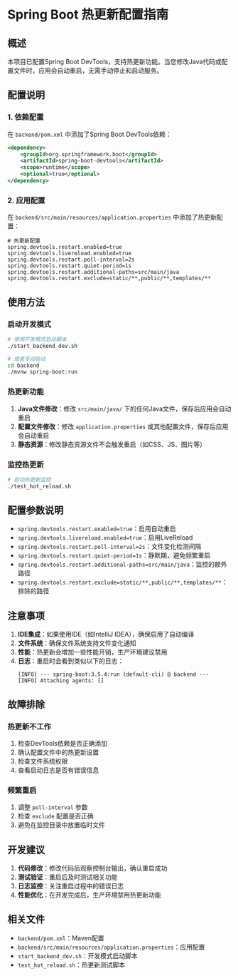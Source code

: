 # Spring Boot 热更新配置指南

## 概述

本项目已配置Spring Boot DevTools，支持热更新功能。当您修改Java代码或配置文件时，应用会自动重启，无需手动停止和启动服务。

## 配置说明

### 1. 依赖配置

在 `backend/pom.xml` 中添加了Spring Boot DevTools依赖：

```xml
<dependency>
    <groupId>org.springframework.boot</groupId>
    <artifactId>spring-boot-devtools</artifactId>
    <scope>runtime</scope>
    <optional>true</optional>
</dependency>
```

### 2. 应用配置

在 `backend/src/main/resources/application.properties` 中添加了热更新配置：

```properties
# 热更新配置
spring.devtools.restart.enabled=true
spring.devtools.livereload.enabled=true
spring.devtools.restart.poll-interval=2s
spring.devtools.restart.quiet-period=1s
spring.devtools.restart.additional-paths=src/main/java
spring.devtools.restart.exclude=static/**,public/**,templates/**
```

## 使用方法

### 启动开发模式

```bash
# 使用开发模式启动脚本
./start_backend_dev.sh

# 或者手动启动
cd backend
./mvnw spring-boot:run
```

### 热更新功能

1. **Java文件修改**：修改 `src/main/java/` 下的任何Java文件，保存后应用会自动重启
2. **配置文件修改**：修改 `application.properties` 或其他配置文件，保存后应用会自动重启
3. **静态资源**：修改静态资源文件不会触发重启（如CSS、JS、图片等）

### 监控热更新

```bash
# 启动热更新监控
./test_hot_reload.sh
```

## 配置参数说明

- `spring.devtools.restart.enabled=true`：启用自动重启
- `spring.devtools.livereload.enabled=true`：启用LiveReload
- `spring.devtools.restart.poll-interval=2s`：文件变化检测间隔
- `spring.devtools.restart.quiet-period=1s`：静默期，避免频繁重启
- `spring.devtools.restart.additional-paths=src/main/java`：监控的额外路径
- `spring.devtools.restart.exclude=static/**,public/**,templates/**`：排除的路径

## 注意事项

1. **IDE集成**：如果使用IDE（如IntelliJ IDEA），确保启用了自动编译
2. **文件系统**：确保文件系统支持文件变化通知
3. **性能**：热更新会增加一些性能开销，生产环境建议禁用
4. **日志**：重启时会看到类似以下的日志：
   ```
   [INFO] --- spring-boot:3.5.4:run (default-cli) @ backend ---
   [INFO] Attaching agents: []
   ```

## 故障排除

### 热更新不工作

1. 检查DevTools依赖是否正确添加
2. 确认配置文件中的热更新设置
3. 检查文件系统权限
4. 查看启动日志是否有错误信息

### 频繁重启

1. 调整 `poll-interval` 参数
2. 检查 `exclude` 配置是否正确
3. 避免在监控目录中放置临时文件

## 开发建议

1. **代码修改**：修改代码后观察控制台输出，确认重启成功
2. **测试验证**：重启后及时测试相关功能
3. **日志监控**：关注重启过程中的错误日志
4. **性能优化**：在开发完成后，生产环境禁用热更新功能

## 相关文件

- `backend/pom.xml`：Maven配置
- `backend/src/main/resources/application.properties`：应用配置
- `start_backend_dev.sh`：开发模式启动脚本
- `test_hot_reload.sh`：热更新测试脚本 